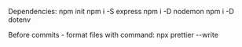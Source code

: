 
Dependencies:
npm init
npm i -S express
npm i -D nodemon
npm i -D dotenv

Before commits - format files with command:
    npx prettier --write
